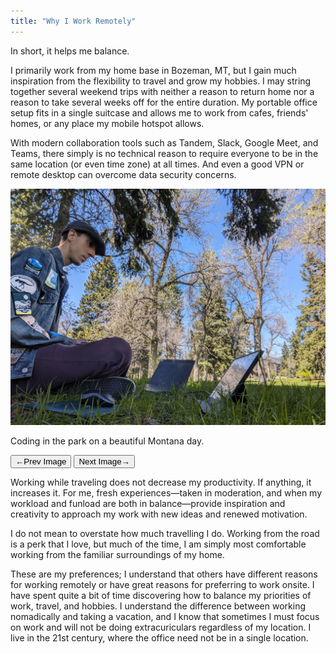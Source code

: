 ```yaml
---
title: "Why I Work Remotely"
---
```


In short, it helps me balance.

I primarily work from my home base in Bozeman, MT, but I gain much inspiration
from the flexibility to travel and grow my hobbies. I may string together
several weekend trips with neither a reason to return home nor a reason to
take several weeks off for the entire duration. My portable office setup fits
in a single suitcase and allows me to work from cafes, friends' homes, or
any place my mobile hotspot allows.

With modern collaboration tools such as Tandem, Slack, Google Meet, and Teams,
there simply is no technical reason to require everyone to be in the same
location (or even time zone) at all times. And even a good VPN or remote
desktop can overcome data security concerns.

<script style="text/javascript">
// Set filenames and captions.
var filenames = ["park.jpg", "focusnye.jpg", "nyc.jpg", "millelacs.jpg"];
var alttext = [
  "A person wearing a denim jacket sits on grass under a tree, looking at a notebook computer on the ground in front of them.",
  "Hundred of people dance in a large ballroom lit with a rainbow of lights. A video screen on the far wall says \"2024\" in gold script.",
  "Three people smile for a photo in a dark bar illuminated in red. The nighttime New Yor City skyline is visible out a window, with the Empire State Building prominently lit by bright white lights.",
  "A dawn twilight scene at a campground in a deciduous forest. There is a green pup tent in the foreground and a small white car parked in the background."
];
var captions = [
  "Coding in the park on a beautiful Montana day.",
  "Ringing in the new year at Lindy Focus in Asheville, NC. I spent a week working from a hotel suite during the day and dancing all night!",
  "Exploring NYC. I worked from my friend's apartment and enjoyed getting to know new nightlife.",
  "Camping at Mille Lacs, MN. This trip included both a week of actual time off for a family reunion and another week working from a friend's house."
];

// Index of the displayed image and caption.
var idx = 0;

// Functions to update the image and caption.
function updateImage(){
  document.getElementById("galleryimage").src = "../assets/remote/" + filenames[idx]
  document.getElementById("galleryimage").alt = alttext[idx]
  document.getElementById("gallerycaption").innerText = captions[idx]
}
function prevImage(){
  if(idx > 0){
    idx--;
  } else {
    idx = filenames.length - 1
  }
  updateImage();
}
function nextImage(){
  if(idx < filenames.length - 1) {
    idx++;
  } else {
    idx = 0
  }
  updateImage();
}
</script>
<img id="galleryimage" src="../assets/remote/park.jpg" alt="A person wearing a denim jacket sits on grass under a tree, looking at a notebook computer on the ground in front of them." />
<p id="gallerycaption">
Coding in the park on a beautiful Montana day.
</p>
<span id="gallerybuttons">
<button name="previmage" id="previmage" onclick="prevImage()">
&larr;Prev Image
</button>
<button name="nextimage" id="nextimage" onclick="nextImage()">
Next Image&rarr;
</button>
</span>

Working while traveling does not decrease my productivity. If anything, it
increases it. For me, fresh experiences&mdash;taken in moderation, and when
my workload and funload are both in balance&mdash;provide inspiration and
creativity to approach my work with new ideas and renewed motivation.

I do not mean to overstate how much travelling I do. Working from the road is
a perk that I love, but much of the time, I am simply most comfortable working
from the familiar surroundings of my home.

These are my preferences; I understand that others have different reasons for
working remotely or have great reasons for preferring to work onsite. I have
spent quite a bit of time discovering how to balance my priorities of work,
travel, and hobbies. I understand the difference between working nomadically
and taking a vacation, and I know that sometimes I must focus on work and will
not be doing extracuriculars regardless of my location. I live in the 21st
century, where the office need not be in a single location.


